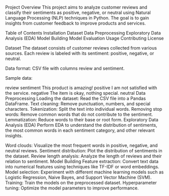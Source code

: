 Project Overview
This project aims to analyze customer reviews and classify their sentiments as positive, negative, or neutral using Natural Language Processing (NLP) techniques in Python. The goal is to gain insights from customer feedback to improve products and services.

Table of Contents
Installation
Dataset
Data Preprocessing
Exploratory Data Analysis (EDA)
Model Building
Model Evaluation
Usage
Contributing
License

Dataset
The dataset consists of customer reviews collected from various sources. Each review is labeled with its sentiment: positive, negative, or neutral.

Data format: CSV file with columns review and sentiment.

Sample data:

review	sentiment
This product is amazing!	positive
I am not satisfied with the service.	negative
The item is okay, nothing special.	neutral
Data Preprocessing
Loading the dataset: Read the CSV file into a Pandas DataFrame.
Text cleaning: Remove punctuation, numbers, and special characters.
Tokenization: Split the text into individual words.
Removing stop words: Remove common words that do not contribute to the sentiment.
Lemmatization: Reduce words to their base or root form.
Exploratory Data Analysis (EDA)
Perform EDA to understand the distribution of sentiments, the most common words in each sentiment category, and other relevant insights.

Word clouds: Visualize the most frequent words in positive, negative, and neutral reviews.
Sentiment distribution: Plot the distribution of sentiments in the dataset.
Review length analysis: Analyze the length of reviews and their relation to sentiment.
Model Building
Feature extraction: Convert text data into numerical features using techniques like TF-IDF or word embeddings.
Model selection: Experiment with different machine learning models such as Logistic Regression, Naive Bayes, and Support Vector Machine (SVM).
Training: Train the models on the preprocessed dataset.
Hyperparameter tuning: Optimize the model parameters to improve performance.

